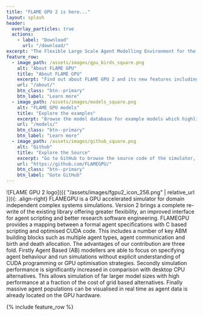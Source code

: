 ```yaml
---
title: "FLAME GPU 2 is here..."
layout: splash
header:
  overlay_particles: true
  actions:
    - label: "Download"
      url: "/download/"
excerpt: "The Flexible Large Scale Agent Modelling Environment for the Graphics Processing Unit (GPU)"
feature_row:
  - image_path: /assets/images/gpu_birds_square.png
    alt: "About FLAME GPU"
    title: "About FLAME GPU"
    excerpt: "Find out about FLAME GPU 2 and its new features including a recorded presentation and links to publications and citations."
    url: "/about/"
    btn_class: "btn--primary"
    btn_label: "Learn more"
  - image_path: /assets/images/models_square.png
    alt: "FLAME GPU models"
    title: "Explore the examples"
    excerpt: "Browse the model database for example models which highlight key features or demonstrate performance. Download them and try them for yourself."
    url: "/models/"
    btn_class: "btn--primary"
    btn_label: "Learn more" 
  - image_path: /assets/images/github_square.png
    alt: "Github"
    title: "Explore the Source"
    excerpt: "Go to GitHub to browse the source code of the simulator, docs and this website."
    url: "https://github.com/FLAMEGPU/"
    btn_class: "btn--primary"
    btn_label: "Goto GitHub"   	
---
```


![FLAME GPU 2 logo]({{ "/assets/images/fgpu2_icon_256.png" | relative_url }}){: .align-right} FLAMEGPU is a GPU accelerated simulator for domain independent complex systems simulations. Version 2 brings a complete re-write of the existing library offering greater flexibility, an improved interface for agent scripting and better research software engineering. FLAMEGPU provides a mapping between a formal agent specifications with C based scripting and optimised CUDA code. This includes a number of key ABM building blocks such as multiple agent types, agent communication and birth and death allocation. The advantages of our contribution are three fold. Firstly Agent Based (AB) modellers are able to focus on specifying agent behaviour and run simulations without explicit understanding of CUDA programming or GPU optimisation strategies. Secondly simulation performance is significantly increased in comparison with desktop CPU alternatives. This allows simulation of far larger model sizes with high performance at a fraction of the cost of grid based alternatives. Finally massive agent populations can be visualised in real time as agent data is already located on the GPU hardware.

{% include feature_row %}

